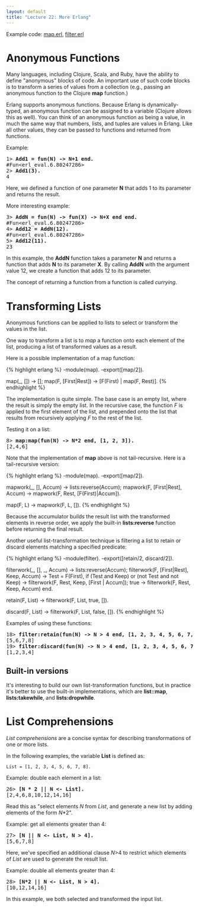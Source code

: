 ```yaml
---
layout: default
title: "Lecture 22: More Erlang"
---
```


Example code: [map.erl](map.erl), [filter.erl](filter.erl)

Anonymous Functions
===================

Many languages, including Clojure, Scala, and Ruby, have the ability to define "anonymous" blocks of code. An important use of such code blocks is to transform a series of values from a collection (e.g., passing an anonymous function to the Clojure **map** function.)

Erlang supports anonymous functions. Because Erlang is dynamically-typed, an anonymous function can be assigned to a variable (Clojure allows this as well). You can think of an anonymous function as being a value, in much the same way that numbers, lists, and tuples are values in Erlang. Like all other values, they can be passed to functions and returned from functions.

Example:

<pre>
1&gt; <b>Add1 = fun(N) -&gt; N+1 end.</b>
#Fun&lt;erl_eval.6.80247286&gt;
2&gt; <b>Add1(3).</b>
4
</pre>

Here, we defined a function of one parameter **N** that adds 1 to its parameter and returns the result.

More interesting example:

<pre>
3&gt; <b>AddN = fun(N) -&gt; fun(X) -&gt; N+X end end.</b>
#Fun&lt;erl_eval.6.80247286&gt;
4&gt; <b>Add12 = AddN(12).</b>
#Fun&lt;erl_eval.6.80247286&gt;
5&gt; <b>Add12(11).</b>
23
</pre>

In this example, the **AddN** function takes a parameter **N** and returns a function that adds **N** to its parameter **X**. By calling **AddN** with the argument value 12, we create a function that adds 12 to its parameter.

The concept of returning a function from a function is called *currying*.

Transforming Lists
==================

Anonymous functions can be applied to lists to select or transform the values in the list.

One way to transform a list is to *map* a function onto each element of the list, producing a list of transformed values as a result.

Here is a possible implementation of a map function:

{% highlight erlang %}
-module(map).
-export([map/2]).

map(_, []) -> [];
map(F, [First|Rest]) -> [F(First) | map(F, Rest)].
{% endhighlight %}

The implementation is quite simple. The base case is an empty list, where the result is simply the empty list. In the recursive case, the function *F* is applied to the first element of the list, and prepended onto the list that results from recursively applying *F* to the rest of the list.

Testing it on a list:

<pre>
8&gt; <b>map:map(fun(N) -&gt; N*2 end, [1, 2, 3]).</b>
[2,4,6]
</pre>

Note that the implementation of **map** above is not tail-recursive. Here is a tail-recursive version:

{% highlight erlang %}
-module(map).
-export([map/2]).

mapwork(_, [], Accum) -> lists:reverse(Accum);
mapwork(F, [First|Rest], Accum) -> mapwork(F, Rest, [F(First)|Accum]).

map(F, L) -> mapwork(F, L, []).
{% endhighlight %}

Because the accumulator builds the result list with the transformed elements in reverse order, we apply the built-in **lists:reverse** function before returning the final result.

Another useful list-transformation technique is filtering a list to retain or discard elements matching a specified predicate:

{% highlight erlang %}
-module(filter).
-export([retain/2, discard/2]).

filterwork(_, [], _, Accum) -> lists:reverse(Accum);
filterwork(F, [First|Rest], Keep, Accum) ->
  Test = F(First),
  if
    (Test and Keep) or (not Test and not Keep) ->
       filterwork(F, Rest, Keep, [First | Accum]);
    true -> filterwork(F, Rest, Keep, Accum)
  end.

retain(F, List) -> filterwork(F, List, true, []).

discard(F, List) -> filterwork(F, List, false, []).
{% endhighlight %}

Examples of using these functions:

<pre>
18&gt; <b>filter:retain(fun(N) -&gt; N &gt; 4 end, [1, 2, 3, 4, 5, 6, 7, 8]).</b>
[5,6,7,8]
19&gt; <b>filter:discard(fun(N) -&gt; N &gt; 4 end, [1, 2, 3, 4, 5, 6, 7, 8]).</b>
[1,2,3,4]
</pre>

Built-in versions
-----------------

It's interesting to build our own list-transformation functions, but in practice it's better to use the built-in implementations, which are **list::map**, **lists:takewhile**, and **lists:dropwhile**.

List Comprehensions
===================

*List comprehensions* are a concise syntax for describing transformations of one or more lists.

In the following examples, the variable **List** is defined as:

    List = [1, 2, 3, 4, 5, 6, 7, 8].

Example: double each element in a list:

<pre>
26&gt; <b>[N * 2 || N &lt;- List].</b>
[2,4,6,8,10,12,14,16]
</pre>

Read this as "select elements *N* from *List*, and generate a new list by adding elements of the form *N*\*2".

Example: get all elements greater than 4:

<pre>
27&gt; <b>[N || N &lt;- List, N &gt; 4].</b>
[5,6,7,8]
</pre>

Here, we've specified an additional clause *N*\>4 to restrict which elements of *List* are used to generate the result list.

Example: double all elements greater than 4:

<pre>
28&gt; <b>[N*2 || N &lt;- List, N &gt; 4].</b>
[10,12,14,16]
</pre>

In this example, we both selected and transformed the input list.
